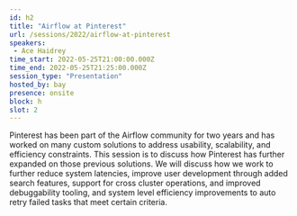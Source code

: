 ```yaml
---
id: h2
title: "Airflow at Pinterest"
url: /sessions/2022/airflow-at-pinterest
speakers:
 - Ace Haidrey
time_start: 2022-05-25T21:00:00.000Z
time_end: 2022-05-25T21:25:00.000Z
session_type: "Presentation"
hosted_by: bay
presence: onsite
block: h
slot: 2
---
```


Pinterest has been part of the Airflow community for two years and has worked on many custom solutions to address usability, scalability, and efficiency constraints. This session is to discuss how Pinterest has further expanded on those previous solutions. We will discuss how we work to further reduce system latencies, improve user development through added search features, support for cross cluster operations, and improved debuggability tooling, and system level efficiency improvements to auto retry failed tasks that meet certain criteria.